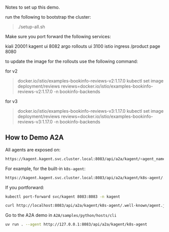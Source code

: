 Notes to set up this demo.

run the following to bootstrap the cluster:

> ./setup-all.sh

Make sure you port forward the following services:

kiali 20001
kagent ui 8082
argo rollouts ui 3100
istio ingress /product page 8080


to update the image for the rollouts use the following command:

for v2
> docker.io/istio/examples-bookinfo-reviews-v2:1.17.0
> kubectl set image deployment/reviews reviews=docker.io/istio/examples-bookinfo-reviews-v2:1.17.0 -n bookinfo-backends

for v3
> docker.io/istio/examples-bookinfo-reviews-v3:1.17.0
> kubectl set image deployment/reviews reviews=docker.io/istio/examples-bookinfo-reviews-v3:1.17.0 -n bookinfo-backends


## How to Demo A2A

All agents are exposed on:

```bash
https://kagent.kagent.svc.cluster.local:8083/api/a2a/kagent/<agent_name>/
```

For example, for the built-in `k8s-agent`:

```bash
https://kagent.kagent.svc.cluster.local:8083/api/a2a/kagent/k8s-agent/.well-known/agent.json
```

If you portforward:

```bash
kubectl port-forward svc/kagent 8083:8083 -n kagent

curl http://localhost:8083/api/a2a/kagent/k8s-agent/.well-known/agent.json
```

Go to the A2A demo in `A2A/samples/python/hosts/cli`
```bash
uv run . --agent http://127.0.0.1:8083/api/a2a/kagent/k8s-agent
```

